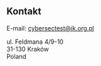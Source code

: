 ## Kontakt

E-mail: [cybersectest@ik.org.pl](mailto:cybersectest@ik.org.pl)

ul. Feldmana 4/9-10  
31-130 Kraków  
Poland
